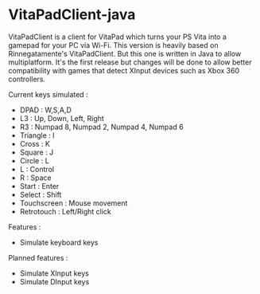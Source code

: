 # VitaPadClient-java
VitaPadClient is a client for VitaPad which turns your PS Vita into a gamepad for your PC via Wi-Fi.
This version is heavily based on Rinnegatamente's VitaPadClient. But this one is written in Java to allow multiplatform.
It's the first release but changes will be done to allow better compatibility with games that detect XInput devices such as Xbox 360 controllers.

Current keys simulated :
- DPAD : W,S,A,D
- L3 : Up, Down, Left, Right
- R3 : Numpad 8, Numpad 2, Numpad 4, Numpad 6
- Triangle : I
- Cross : K
- Square : J
- Circle : L
- L : Control
- R : Space
- Start : Enter
- Select : Shift
- Touchscreen : Mouse movement
- Retrotouch : Left/Right click

Features :
- Simulate keyboard keys

Planned features :
- Simulate XInput keys
- Simulate DInput keys
